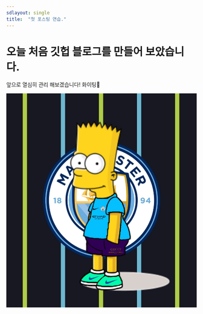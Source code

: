 ```yaml
---
sdlayout: single
title:  "첫 포스팅 연습."
---
```


# 오늘 처음 깃헙 블로그를 만들어 보았습니다.

앞으로 열심히 관리 해보겠습니다! 화이팅🙌



![Mancity_Simpson2](../images/2021-11-09-test1/Mancity_Simpson2.jpg)
